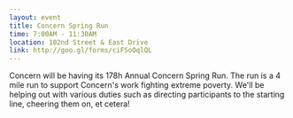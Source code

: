 ```yaml
---
layout: event
title: Concern Spring Run
time: 7:00AM - 11:30AM
location: 102nd Street & East Drive
link: http://goo.gl/forms/ciFSoOqlQL
---
```

Concern will be having its 178h Annual Concern Spring Run. The run is a 4 mile run to support Concern's work fighting extreme poverty. We'll be helping out with various duties such as directing participants to the starting line, cheering them on, et cetera!
